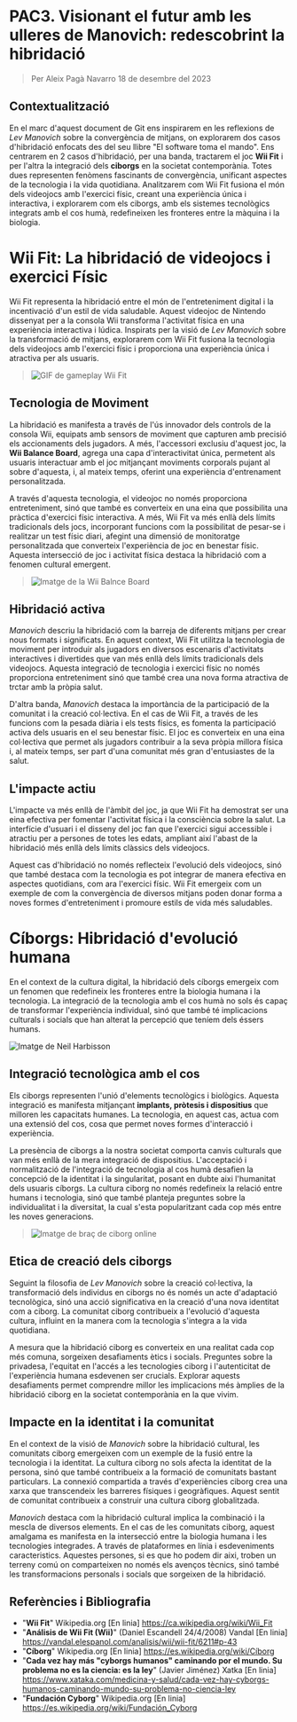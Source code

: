 # PAC3. Visionant el futur amb les ulleres de Manovich: redescobrint la hibridació

>Per Aleix Pagà Navarro
18 de desembre del 2023



## Contextualització

En el marc d'aquest document de Git ens inspirarem en les reflexions de *Lev Manovich* sobre la convergència de mitjans, on explorarem dos casos d'hibridació enfocats des del seu llibre "El software toma el mando". Ens centrarem en 2 casos d'hibridació, per una banda, tractarem el joc **Wii Fit** i per l'altra la integració dels **ciborgs** en la societat contemporània. Totes dues representen fenòmens fascinants de convergència, unificant aspectes de la tecnologia i la vida quotidiana. Analitzarem com Wii Fit fusiona el món dels videojocs amb l'exercici físic, creant una experiència única i interactiva, i explorarem com els ciborgs, amb els sistemes tecnològics integrats amb el cos humà, redefineixen les fronteres entre la màquina i la biologia.

# Wii Fit: La hibridació de videojocs i exercici Físic

Wii Fit representa la hibridació entre el món de l'entreteniment digital i la incentivació d'un estil de vida saludable. Aquest videojoc de Nintendo dissenyat per a la consola Wii transforma l'activitat física en una experiència interactiva i lúdica.  Inspirats per la visió de *Lev Manovich* sobre la transformació de mitjans, explorarem com Wii Fit fusiona la tecnologia dels videojocs amb l'exercici físic i proporciona una experiència única i atractiva per als usuaris.

>![GIF de gameplay Wii Fit](https://i.makeagif.com/media/12-10-2016/xLvi2t.gif)


## Tecnologia de Moviment

La hibridació es manifesta a través de l'ús innovador dels controls de la consola Wii, equipats amb sensors de moviment que capturen amb precisió els accionaments dels jugadors. A més, l'accessori exclusiu d'aquest joc, la **Wii Balance Board**, agrega una capa d'interactivitat única, permetent als usuaris interactuar amb el joc mitjançant moviments corporals pujant al sobre d'aquesta, i, al mateix temps, oferint una experiència d'entrenament personalitzada. 

A través d'aquesta tecnologia, el videojoc no només proporciona entreteniment, sinó que també es converteix en una eina que possibilita una pràctica d'exercici físic interactiva. A més, Wii Fit va més enllà dels límits tradicionals dels jocs, incorporant funcions com la possibilitat de pesar-se i realitzar un test físic diari, afegint una dimensió de monitoratge personalitzada que converteix l'experiència de joc en benestar físic. Aquesta intersecció de joc i activitat física destaca la hibridació com a fenomen cultural emergent.

>![Imatge de la Wii Balnce Board](https://scalar.usc.edu/works/edkp-3/media/wii_fit_balance_board__75999.1526416849.jpg)

## Hibridació activa

*Manovich* descriu la hibridació com la barreja de diferents mitjans per crear nous formats i significats. En aquest context, Wii Fit utilitza la tecnologia de moviment per introduir als jugadors en diversos escenaris d'activitats interactives i divertides que van més enllà dels límits tradicionals dels videojocs. Aquesta integració de tecnologia i exercici físic no només proporciona entreteniment sinó que també crea una nova forma atractiva de trctar amb la pròpia salut.

D'altra banda, *Manovich* destaca la importància de la participació de la comunitat i la creació col·lectiva. En el cas de Wii Fit, a través de les funcions com la pesada diària i els tests físics, es fomenta la participació activa dels usuaris en el seu benestar físic. El joc es converteix en una eina col·lectiva que permet als jugadors contribuir a la seva pròpia millora física i, al mateix temps, ser part d'una comunitat més gran d'entusiastes de la salut.

## L'impacte actiu

L'impacte va més enllà de l'àmbit del joc, ja que Wii Fit ha demostrat ser una eina efectiva per fomentar l'activitat física i la consciència sobre la salut.  La interfície d'usuari i el disseny del joc fan que l'exercici sigui accessible i atractiu per a persones de totes les edats, ampliant així l'abast de la hibridació més enllà dels límits clàssics dels videojocs.

Aquest cas d'hibridació no només reflecteix l'evolució dels videojocs, sinó que també destaca com la tecnologia es pot integrar de manera efectiva en aspectes quotidians, com ara l'exercici físic.  Wii Fit emergeix com un exemple de com la convergència de diversos mitjans poden donar forma a noves formes d'entreteniment i promoure estils de vida més saludables.

# Cíborgs: Hibridació d'evolució humana

En el context de la cultura digital, la hibridació dels cíborgs emergeix com un fenomen que redefineix les fronteres entre la biologia humana i la tecnologia.  La integració de la tecnologia amb el cos humà no sols és capaç de transformar l'experiència individual, sinó que també té implicacions culturals i socials que han alterat la percepció que teníem dels éssers humans.

>
![Imatge de Neil Harbisson](https://img.ccma.cat/multimedia/jpg/6/4/1498175054246.jpg)
## Integració tecnològica amb el cos

Els ciborgs representen l'unió d'elements tecnològics i biològics.  Aquesta integració es manifesta mitjançant **implants, pròtesis i dispositius** que milloren les capacitats humanes.  La tecnologia, en aquest cas, actua com una extensió del cos, cosa que permet noves formes d'interacció i experiència. 

La presència de ciborgs a la nostra societat comporta canvis culturals que van més enllà de la mera integració de dispositius.  L'acceptació i normalització de l'integració de tecnologia al cos humà desafien la concepció de la identitat i la singularitat, posant en dubte aixi l'humanitat dels usuaris cíborgs.  La cultura ciborg no només redefineix la relació entre humans i tecnologia, sinó que també planteja preguntes sobre la individualitat i la diversitat, la cual s'esta popularitzant cada cop més entre les noves generacions.

>![Imatge de braç de ciborg online ](https://cloudfront-us-east-1.images.arcpublishing.com/semana/K4IT6XYRPFDMVA5S72H45J7JNA.jpg)

## Etica de creació dels ciborgs

Seguint la filosofia de *Lev Manovich* sobre la creació col·lectiva, la transformació dels individus en ciborgs no és només un acte d'adaptació tecnològica, sinó una acció significativa en la creació d'una nova identitat com a ciborg.  La comunitat ciborg contribueix a l'evolució d'aquesta cultura, influint en la manera com la tecnologia s'integra a la vida quotidiana.

A mesura que la hibridació ciborg es converteix en una realitat cada cop més comuna, sorgeixen desafiaments ètics i socials.  Preguntes sobre la privadesa, l'equitat en l'accés a les tecnologies ciborg i l'autenticitat de l'experiència humana esdevenen ser crucials.  Explorar aquests desafiaments permet comprendre millor les implicacions més àmplies de la hibridació ciborg en la societat contemporània en la que vivim.

## Impacte en la identitat i la comunitat

En el context de la visió de *Manovich* sobre la hibridació cultural, les comunitats ciborg emergeixen com un exemple de la fusió entre la tecnologia i la identitat. La cultura ciborg no sols afecta la identitat de la persona, sinó que també contribueix a la formació de comunitats bastant particulars.  La connexió compartida a través d'experiències ciborg crea una xarxa que transcendeix les barreres físiques i geogràfiques.  Aquest sentit de comunitat contribueix a construir una cultura ciborg globalitzada.

*Manovich* destaca com la hibridació cultural implica la combinació i la mescla de diversos elements.  En el cas de les comunitats ciborg, aquest amalgama es manifesta en la intersecció entre la biologia humana i les tecnologies integrades.  A través de plataformes en línia i esdeveniments caracteristics. Aquestes persones, si es que ho podem dir aixi, troben un terreny comú on comparteixen no només els avenços tècnics, sinó també les transformacions personals i socials que sorgeixen de la hibridació.

## Referències i Bibliografia
- "**Wii Fit**" Wikipedia.org [En linia] https://ca.wikipedia.org/wiki/Wii_Fit
- "**Análisis de  Wii Fit  (Wii)**" (Daniel Escandell 24/4/2008) Vandal [En linia] https://vandal.elespanol.com/analisis/wii/wii-fit/6211#p-43
- "**Cíborg**" Wikipedia.org [En linia] https://es.wikipedia.org/wiki/Cíborg
- "**Cada vez hay más "cyborgs humanos" caminando por el mundo. Su problema no es la ciencia: es la ley**" (Javier Jiménez) Xatka  [En linia] https://www.xataka.com/medicina-y-salud/cada-vez-hay-cyborgs-humanos-caminando-mundo-su-problema-no-ciencia-ley
- "**Fundación Cyborg**" Wikipedia.org [En linia] https://es.wikipedia.org/wiki/Fundación_Cyborg
